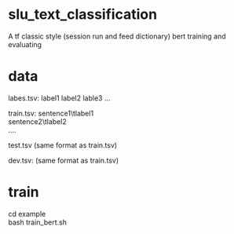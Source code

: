 # slu_text_classification

A tf classic style (session run and feed dictionary) bert training and evaluating



# data
labes.tsv:
label1
label2
lable3
...

train.tsv:
sentence1\tlabel1<br>
sentence2\tlabel2<br>
....

test.tsv
(same format as train.tsv)<br>

dev.tsv:
(same format as train.tsv)<br>


# train
cd example<br>
bash train_bert.sh<br>

